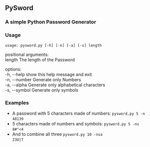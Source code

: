## PySword
### A simple Python Password Generator  

### Usage

```usage: pysword.py [-h] [-n] [-a] [-s] length```

positional arguments:  
  length        The length of the Password  

options:  
  -h, --help    show this help message and exit  
  -n, --number  Generate only Numbers  
  -a, --alpha   Generate only alphabetical characters  
  -s, --symbol  Generate only symbols  

### Examples
* A password with 5 characters made of numbers:
```pysword.py 5 -n```  
```48139```
* 5 characters made of numbers and symbols:
```pysword.py 5 -ns```   
```8#"<4``` 
* And to combine all three
```pysword.py 10 -nsa```  
```Z3U|T```



